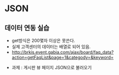 # JSON 
## 데이터 연동 실습
* get방식은 200몇자 이상은 못쓴다.
* 실제 고객센터의 데이터는 배열로 되어 있음.
* http://brkis.event.gabia.com/ajax/board/faq_data?action=getFaqList&page=1&categody=&keyword= 

- 과제 : 게시판 뷰 페이지 JSON으로 불러오기
